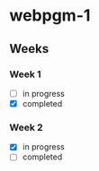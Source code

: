 # webpgm-1

## Weeks

### Week 1
- [ ] in progress
- [x] completed

### Week 2
- [x] in progress
- [ ] completed